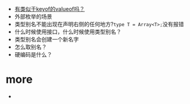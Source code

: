 -  [有类似于keyof的valueof吗？](https://stackoverflow.com/questions/49285864/is-there-a-valueof-similar-to-keyof-in-typescript)
- 外部枚举的场景
- 类型别名不能出现在声明右侧的任何地方?`
type T = Array<T>; `没有报错
- 什么时候使用接口，什么时候使用类型别名？
- 类型别名会创建一个新名字
- 怎么取别名？
- 硬编码是什么？
# more
- 